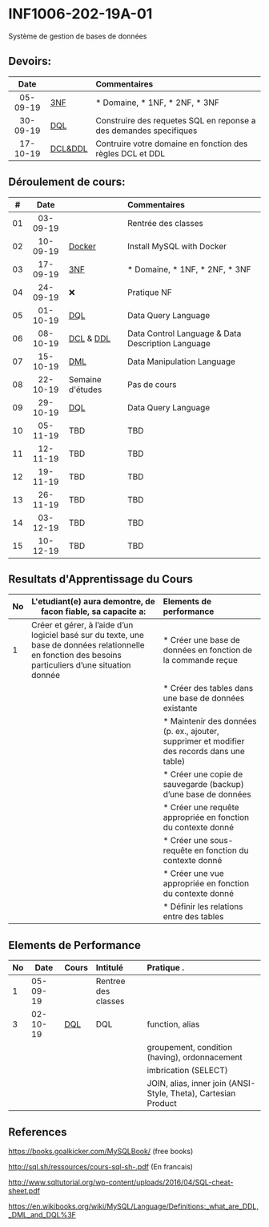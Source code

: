 # INF1006-202-19A-01
Système de gestion de bases de données

## Devoirs:

| Date   |                                                     |     Commentaires                                                      |
|:------:|:----------------------------------------------------|:----------------------------------------------------------------------|
|05-09-19| [3NF](./1.3NF)                                      | * Domaine, * 1NF, * 2NF, * 3NF                                        |
|30-09-19| [DQL](2.DQL/PRATIQUE.md)                            | Construire des requetes SQL en reponse a des demandes specifiques  |
|17-10-19| [DCL&DDL](3.DCL%26DDL/PRATIQUE.md)                    | Contruire votre domaine en fonction des règles DCL et DDL  |


## Déroulement de cours:

|# | Date   |                                                     |     Commentaires                                                   |
|--|:------:|:----------------------------------------------------|:-------------------------------------------------------------------|
|01|03-09-19|                                                     | Rentrée des classes                                                |
|02|10-09-19| [Docker](./0.Docker)                                | Install MySQL with Docker                                          |
|03|17-09-19| [3NF](./1.3NF)                                      | * Domaine, * 1NF, * 2NF, * 3NF                                     |
|04|24-09-19| :x:                                                 | Pratique NF                                                       |
|05|01-10-19| [DQL](2.DQL)                                        | Data Query Language                                               |
|06|08-10-19| [DCL]() & [DDL]()                                   | Data Control Language   & Data Description Language               |
|07|15-10-19| [DML]()                                             | Data Manipulation Language                                         |
|08|22-10-19| Semaine d'études                                    | Pas de cours                                                       |
|09|29-10-19| [DQL]()                                             | Data Query Language                                               |
|10|05-11-19| TBD                                                 | TBD                                                                |
|11|12-11-19| TBD                                                 | TBD                                                                |
|12|19-11-19| TBD                                                 | TBD                                                                |
|13|26-11-19| TBD                                                 | TBD                                                                |
|14|03-12-19| TBD                                                 | TBD                                                                |
|15|10-12-19| TBD                                                 | TBD                                                                |



## Resultats d'Apprentissage du Cours

|No|L'etudiant(e) aura demontre, de facon fiable, sa capacite a:      |          Elements de performance                               |
|--|------------------------------------------------------------------|:---------------------------------------------------------------|
| 1| Créer et gérer, à l’aide d’un logiciel basé sur du texte, une base de données relationnelle en fonction des besoins particuliers d’une situation donnée                                                | * Créer une base de données en fonction de la commande reçue
|  |                                                                  | * Créer des tables dans une base de données existante
|  |                                                                  | * Maintenir des données (p. ex., ajouter, supprimer et modifier des records dans une table) |
|  |                                                                  | * Créer une copie de sauvegarde (backup) d’une base de données |
|  |                                                                  | * Créer une requête appropriée en fonction du contexte donné   |
|  |                                                                  | * Créer une sous-requête en fonction du contexte donné         |
|  |                                                                  | * Créer une vue appropriée en fonction du contexte donné       |
|  |                                                                  | * Définir les relations entre des tables                       |

## Elements de Performance

|No| Date   | Cours                       | Intitulé              |  Pratique .                                                    |
|--|--------|:----------------------------|:----------------------|:---------------------------------------------------------------|
| 1|05-09-19|                             | Rentree des classes   |                                                                |
| 3|02-10-19| [DQL](./2.DQL#exercices)    | DQL                   | function, alias                                                |
|  |        |                             |                       | groupement, condition (having), ordonnacement                  |
|  |        |                             |                       | imbrication (SELECT)                                           |
|  |        |                             |                       | JOIN, alias, inner join (ANSI-Style, Theta), Cartesian Product |


## References

https://books.goalkicker.com/MySQLBook/ (free books)

http://sql.sh/ressources/cours-sql-sh-.pdf (En francais)

http://www.sqltutorial.org/wp-content/uploads/2016/04/SQL-cheat-sheet.pdf

https://en.wikibooks.org/wiki/MySQL/Language/Definitions:_what_are_DDL,_DML_and_DQL%3F

